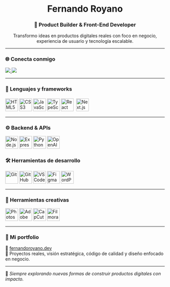 <h1 align="center">Fernando Royano</h1>
<h3 align="center">🚀 Product Builder & Front-End Developer</h3>

<p align="center">
Transformo ideas en productos digitales reales con foco en negocio, experiencia de usuario y tecnología escalable.
</p>

---

### 🌐 Conecta conmigo

<p align="left">
  <a href="https://www.linkedin.com/in/fernando-royano-cabrero-dev/" target="_blank">
    <img src="https://img.shields.io/badge/-LinkedIn-blue?style=flat-square&logo=linkedin" />
  </a>
  <a href="https://github.com/FernandoRoyano" target="_blank">
    <img src="https://img.shields.io/badge/-GitHub-black?style=flat-square&logo=github" />
  </a>
</p>

---

### 🧠 Lenguajes y frameworks

<p>
  <img src="https://cdn.jsdelivr.net/gh/devicons/devicon/icons/html5/html5-original.svg" title="HTML5" width="40" height="40"/>
  <img src="https://cdn.jsdelivr.net/gh/devicons/devicon/icons/css3/css3-original.svg" title="CSS3" width="40" height="40"/>
  <img src="https://cdn.jsdelivr.net/gh/devicons/devicon/icons/javascript/javascript-original.svg" title="JavaScript" width="40" height="40"/>
  <img src="https://cdn.jsdelivr.net/gh/devicons/devicon/icons/typescript/typescript-original.svg" title="TypeScript" width="40" height="40"/>
  <img src="https://cdn.jsdelivr.net/gh/devicons/devicon/icons/react/react-original.svg" title="React" width="40" height="40"/>
  <img src="https://cdn.jsdelivr.net/gh/devicons/devicon/icons/nextjs/nextjs-original.svg" title="Next.js" width="40" height="40" style="background:#fff;border-radius:5px;padding:4px"/>
</p>

---

### ⚙️ Backend & APIs

<p>
  <img src="https://cdn.jsdelivr.net/gh/devicons/devicon/icons/nodejs/nodejs-original.svg" title="Node.js" width="40" height="40"/>
  <img src="https://cdn.jsdelivr.net/gh/devicons/devicon/icons/express/express-original.svg" title="Express.js" width="40" height="40"/>
  <img src="https://cdn.jsdelivr.net/gh/devicons/devicon/icons/python/python-original.svg" title="Python" width="40" height="40"/>
  <img src="https://upload.wikimedia.org/wikipedia/commons/4/4b/OpenAI_Logo.svg" title="OpenAI API" width="40" height="40"/>
</p>


### 🛠️ Herramientas de desarrollo

<p>
  <img src="https://cdn.jsdelivr.net/gh/devicons/devicon/icons/git/git-original.svg" title="Git" width="40" height="40"/>
  <img src="https://cdn.jsdelivr.net/gh/devicons/devicon/icons/github/github-original.svg" title="GitHub" width="40" height="40"/>
  <img src="https://cdn.jsdelivr.net/gh/devicons/devicon/icons/vscode/vscode-original.svg" title="VS Code" width="40" height="40"/>
  <img src="https://cdn.jsdelivr.net/gh/devicons/devicon/icons/figma/figma-original.svg" title="Figma" width="40" height="40"/>
  <img src="https://cdn.jsdelivr.net/gh/devicons/devicon/icons/wordpress/wordpress-plain.svg" title="WordPress" width="40" height="40"/>
</p>

---

### 🎨 Herramientas creativas

<p>
  <img src="https://cdn.jsdelivr.net/gh/devicons/devicon/icons/photoshop/photoshop-plain.svg" title="Photoshop" width="40" height="40"/>
  <img src="https://upload.wikimedia.org/wikipedia/commons/4/4f/Icon-Adobe-Premiere-Pro.svg" title="Adobe Premiere" width="40" height="40"/>
  <img src="https://seeklogo.com/images/C/capcut-logo-29B2D799E2-seeklogo.com.png" title="CapCut" width="40" height="40"/>
  <img src="https://upload.wikimedia.org/wikipedia/commons/c/c8/Wondershare_Filmora_2022_Logo.svg" title="Filmora" width="40" height="40"/>
</p>

---

### 🧩 Mi portfolio

🔗 [fernandoroyano.dev](https://fernandoroyano.dev)  
📂 Proyectos reales, visión estratégica, código de calidad y diseño enfocado en negocio.

---

📌 *Siempre explorando nuevas formas de construir productos digitales con impacto.*
